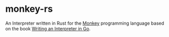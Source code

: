 # monkey-rs

An Interpreter written in Rust for the [Monkey](https://monkeylang.org/) programming language based on the book [Writing an Interpreter in Go](https://interpreterbook.com/).
